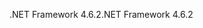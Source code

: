 <span data-ttu-id="6c3d4-101">.NET Framework 4.6.2</span><span class="sxs-lookup"><span data-stu-id="6c3d4-101">.NET Framework 4.6.2</span></span>